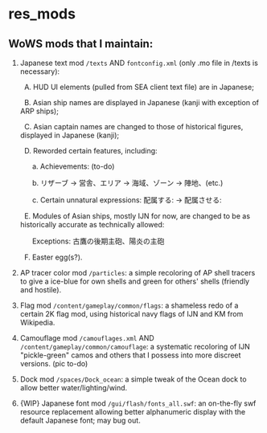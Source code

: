 # res_mods
## WoWS mods that I maintain:

1. Japanese text mod `/texts` AND `fontconfig.xml` (only .mo file in /texts is necessary):
    
    &nbsp;&nbsp;A. HUD UI elements (pulled from SEA client text file) are in Japanese;
    
    &nbsp;&nbsp;B. Asian ship names are displayed in Japanese (kanji with exception of ARP ships);
    
    &nbsp;&nbsp;C. Asian captain names are changed to those of historical figures, displayed in Japanese (kanji);
    
    &nbsp;&nbsp;D. Reworded certain features, including:

    &nbsp;&nbsp;&nbsp;&nbsp;&nbsp;&nbsp;a. Achievements: (to-do)
      
    &nbsp;&nbsp;&nbsp;&nbsp;&nbsp;&nbsp;b. リザーブ → 営舎、エリア → 海域、ゾーン → 陣地、(etc.)
      
    &nbsp;&nbsp;&nbsp;&nbsp;&nbsp;&nbsp;c. Certain unnatural expressions: 配属する: → 配属させる:
      
    &nbsp;&nbsp;E. Modules of Asian ships, mostly IJN for now, are changed to be as historically accurate as technically allowed:
    
    &nbsp;&nbsp;&nbsp;&nbsp;&nbsp;&nbsp;Exceptions: 古鷹の後期主砲、陽炎の主砲
      
    &nbsp;&nbsp;F. Easter egg(s?).
    

2. AP tracer color mod `/particles`: a simple recoloring of AP shell tracers to give a ice-blue for own shells and green for others' shells (friendly and hostile).

3. Flag mod `/content/gameplay/common/flags`: a shameless redo of a certain 2K flag mod, using historical navy flags of IJN and KM from Wikipedia.

4. Camouflage mod `/camouflages.xml` AND `/content/gameplay/common/camouflage`: a systematic recoloring of IJN "pickle-green" camos and others that I possess into more discreet versions. (pic to-do)

5. Dock mod `/spaces/Dock_ocean`: a simple tweak of the Ocean dock to allow better water/lighting/wind.

6. {WIP} Japanese font mod `/gui/flash/fonts_all.swf`: an on-the-fly swf resource replacement allowing better alphanumeric display with the default Japanese font; may bug out.
